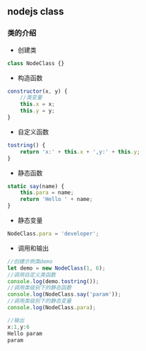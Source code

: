 ## nodejs class
### 类的介绍

+ 创建类

```js
class NodeClass {}
```
+ 构造函数
```js
constructor(x, y) {
    //类变量
    this.x = x;
    this.y = y;
}
```
+ 自定义函数
```js
tostring() {
    return 'x:' + this.x + ',y:' + this.y;
}
```
+ 静态函数
```js
static say(name) {
    this.para = name;
    return 'Hello ' + name;
}
```
+ 静态变量
```js
NodeClass.para = 'developer';
```
+ 调用和输出
```js
//创建示例类demo
let demo = new NodeClass(1, 6);
//调用自定义类函数
console.log(demo.tostring());
//调用类级别下的静态函数
console.log(NodeClass.say('param'));
//调用类级别下的静态变量
console.log(NodeClass.para);

//输出
x:1,y:6
Hello param
param
```